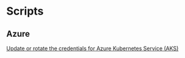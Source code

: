 # Scripts

## Azure
[Update or rotate the credentials for Azure Kubernetes Service (AKS)](https://raw.githubusercontent.com/ayusmadi/scripts/master/azure/Update%20or%20rotate%20the%20credentials%20for%20Azure%20Kubernetes%20Service%20(AKS)/main.sh)
